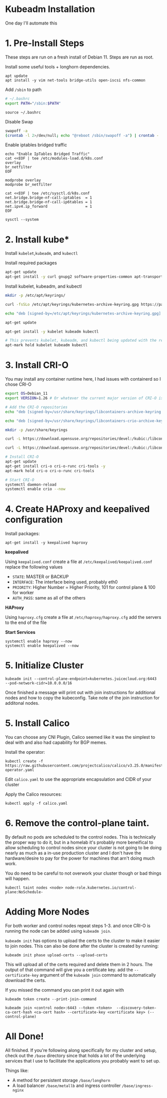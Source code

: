 # Kubeadm Installation

One day I'll automate this

# 1. Pre-Install Steps

These steps are run on a fresh install of Debian 11. Steps are run as root. 

Install some useful tools + longhorn dependencies.
```
apt update
apt install -y vim net-tools bridge-utils open-iscsi nfs-common
```

Add ``/sbin`` to path 
```bash
# ~/.bashrc
export PATH="/sbin:$PATH"
```
 
```
source ~/.bashrc
```


Disable Swap
```bash
swapoff -a
(crontab -l 2>/dev/null; echo "@reboot /sbin/swapoff -a") | crontab - || true
```

Enable iptables bridged traffic

```
echo "Enable IpTables Bridged Traffic"
cat <<EOF | tee /etc/modules-load.d/k8s.conf
overlay
br_netfilter
EOF
```

```
modprobe overlay
modprobe br_netfilter
```

```
cat <<EOF | tee /etc/sysctl.d/k8s.conf
net.bridge.bridge-nf-call-iptables  = 1
net.bridge.bridge-nf-call-ip6tables = 1
net.ipv4.ip_forward                 = 1
EOF
```

```
sysctl --system
```


# 2. Install kube*
Install ``kubelet``,``kubeadm``, and ``kubectl``


Install required packages
``` bash
apt-get update
apt-get install -y curl gnupg2 software-properties-common apt-transport-https ca-certificates
```

Install kubelet, kubeadm, and kubectl
``` bash
mkdir -p /etc/apt/keyrings/

curl -fsSLo /etc/apt/keyrings/kubernetes-archive-keyring.gpg https://packages.cloud.google.com/apt/doc/apt-key.gpg

echo "deb [signed-by=/etc/apt/keyrings/kubernetes-archive-keyring.gpg] https://apt.kubernetes.io/ kubernetes-xenial main" | tee /etc/apt/sources.list.d/kubernetes.list

apt-get update

apt-get install -y kubelet kubeadm kubectl

# This prevents kubelet, kubeadm, and kubectl being updated with the rest  of the packages.
apt-mark hold kubelet kubeadm kubectl
```

# 3. Install CRI-O
You may install any container runtime here, I had issues with containerd so I chose CRI-O

```bash
export OS=Debian_11
export VERSION=1.26 # Or whatever the current major version of CRI-O is

# Add the CRI-O repositories
echo "deb [signed-by=/usr/share/keyrings/libcontainers-archive-keyring.gpg] https://download.opensuse.org/repositories/devel:/kubic:/libcontainers:/stable/$OS/ /" > /etc/apt/sources.list.d/devel:kubic:libcontainers:stable.list

echo "deb [signed-by=/usr/share/keyrings/libcontainers-crio-archive-keyring.gpg] https://download.opensuse.org/repositories/devel:/kubic:/libcontainers:/stable:/cri-o:/$VERSION/$OS/ /" > /etc/apt/sources.list.d/devel:kubic:libcontainers:stable:cri-o:$VERSION.list

mkdir -p /usr/share/keyrings

curl -L https://download.opensuse.org/repositories/devel:/kubic:/libcontainers:/stable/$OS/Release.key | gpg --dearmor -o /usr/share/keyrings/libcontainers-archive-keyring.gpg

curl -L https://download.opensuse.org/repositories/devel:/kubic:/libcontainers:/stable:/cri-o:/$VERSION/$OS/Release.key | gpg --dearmor -o /usr/share/keyrings/libcontainers-crio-archive-keyring.gpg

# Install CRI-O
apt-get update
apt-get install cri-o cri-o-runc cri-tools -y
apt-mark hold cri-o cri-o-runc cri-tools

# Start CRI-O
systemctl daemon-reload
systemctl enable crio --now
```

# 4. Create HAProxy and keepalived configuration

Install packages:
```
apt-get install -y keepalived haproxy
```

**keepalived**

Using `keepalived.conf` create a file at `/etc/keepalived/keepalived.conf` replace the following values
- `STATE`: MASTER or BACKUP
- `INTERFACE`: The interface being used, probably eth0
- `PRIORITY`: Higher Number = Higher Priority, 101 for control plane & 100 for worker
- `AUTH_PASS`: same as all of the others

**HAProxy**

Using `haproxy.cfg` create a file at `/etc/haproxy/haproxy.cfg` add the servers to the end of the file 

**Start Services**

```
systemctl enable haproxy --now
systemctl enable keepalived --now
```

# 5. Initialize Cluster
```
kubeadm init --control-plane-endpoint=kubernetes.juicecloud.org:6443  --pod-network-cidr=10.0.0.0/16 
```

Once finished a message will print out with join instructions for additional nodes and how to copy the kubeconfig. Take note of the join instruction for additonal nodes.

# 5. Install Calico
You can choose any CNI Plugin, Calico seemed like it was the simplest to deal with and also had capability for BGP memes.

Install the operator:
```
kubectl create -f https://raw.githubusercontent.com/projectcalico/calico/v3.25.0/manifests/tigera-operator.yaml
```

Edit `calico.yaml` to use the appropriate encapsulation and CIDR of your cluster

Apply the Calico resources:
```
kubectl apply -f calico.yaml
```

# 6. Remove the control-plane taint. 
By default no pods are scheduled to the control nodes. This is technically the proper way to do it, but in a homelab it's probably more beneifical to allow scheduling to control nodes since your cluster is not going to be doing nearly as much as a in-use production cluster and I don't have the hardware/desire to pay for the power for machines that arn't doing much work. 

You do need to be careful to not overwork your cluster though or bad things will happen.

``kubectl taint nodes <node> node-role.kubernetes.io/control-plane:NoSchedule-``


# Adding More Nodes
For both worker and control nodes repeat steps 1-3. and once CRI-O is running the node can be added using ``kubeadm join``. 

``kubeadm init`` has options to upload the certs to the cluster to make it easier to join nodes. This can also be done after the cluster is created by running:

```
kubeadm init phase upload-certs --upload-certs
```

This will upload all of the certs required and delete them in 2 hours. The output of that command will give you a certificate key. add the ``--certificate-key`` argument of the ``kubeadm join`` command to automatically download the certs.


If you missed the command you can print it out again with 
```
kubeadm token create --print-join-command
```

```
kubeadm join <control node>:6443 --token <token>  --discovery-token-ca-cert-hash <ca-cert hash> --certificate-key <certificate key> (--control-plane)
```


# All Done!

All finished. If you're following along specifically for my cluster and setup, check out the ``/base`` directory since that holds a lot of the underlying services that I use to facilitate the applications you probably want to set up. 

Things like:
- A method for persistent storage `/base/longhorn`
- A load balancer `/base/metallb` and ingress controller `/base/ingress-nginx`